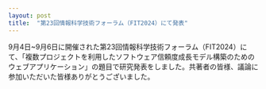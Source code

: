 ```yaml
---
layout: post
title:  "第23回情報科学技術フォーラム（FIT2024）にて発表"
---
```


9月4日~9月6日に開催された第23回情報科学技術フォーラム（FIT2024）にて、「複数プロジェクトを利用したソフトウェア信頼度成長モデル構築のためのウェブアプリケーション」の題目で研究発表をしました。共著者の皆様、議論に参加いただいた皆様ありがとうございました。

